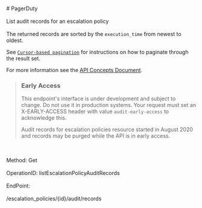 <br>#     PagerDuty</br>
<br>List audit records for an escalation policy</br>
<br>The returned records are sorted by the `execution_time` from newest to oldest.

See [`Cursor-based pagination`](https://developer.pagerduty.com/docs/rest-api-v2/pagination/) for instructions on how to paginate through the result set.

For more information see the [API Concepts Document](../../docs/CONCEPTS.md#audit-record).

> ### Early Access
> This endpoint's interface is under development and subject to change. Do not use it in production systems.
> Your request must set an X-EARLY-ACCESS header with value `audit-early-access` to acknowledge this.
>
> Audit records for escalation policies resource started in August 2020 and records may be purged while the API is in early access.
</br>
<br>Method: Get</br>
<br>OperationID: listEscalationPolicyAuditRecords</br>
<br>EndPoint:</br>
<br>/escalation_policies/{id}/audit/records</br>

